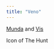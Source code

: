 ```yaml
---
title: "Veno"
---
```


[Munda](Religions/Gods/Munda.md) and [Vis](Religions/Gods/Vis.md)

Icon of The Hunt